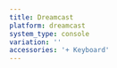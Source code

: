 ```yaml
---
title: Dreamcast
platform: dreamcast
system_type: console
variation: ''
accessories: '+ Keyboard'
---
```

